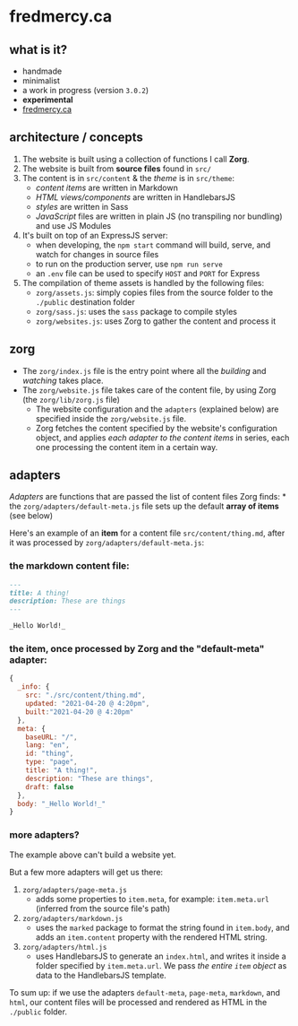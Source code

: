 # fredmercy.ca

## what is it?

* handmade
* minimalist
* a work in progress (version `3.0.2`)
* **experimental**
* [fredmercy.ca](https://fredmercy.ca)

## architecture / concepts

1. The website is built using a collection of functions I call **Zorg**.
1. The website is built from **source files** found in `src/`
1. The content is in `src/content` & the _theme_ is in `src/theme`:
    * _content items_ are written in Markdown
    * _HTML views/components_ are written in HandlebarsJS
    * _styles_ are written in Sass
    * _JavaScript_ files are written in plain JS (no transpiling nor bundling) and use JS Modules
1. It's built on top of an ExpressJS server:
    * when developing, the `npm start` command will build, serve, and watch for changes in source files
    * to run on the production server, use `npm run serve`
    * an `.env` file can be used to specify `HOST` and `PORT` for Express
1. The compilation of theme assets is handled by the following files:
    * `zorg/assets.js`: simply copies files from the source folder to the `./public` destination folder
    * `zorg/sass.js`: uses the `sass` package to compile styles
    * `zorg/websites.js`: uses Zorg to gather the content and process it

## zorg

* The `zorg/index.js` file is the entry point where all the _building_ and _watching_ takes place.
* The `zorg/website.js` file takes care of the content file, by using Zorg (the `zorg/lib/zorg.js` file)
    * The website configuration and the `adapters` (explained below) are specified inside the `zorg/website.js` file.
    * Zorg fetches the content specified by the website's configuration object, and applies _each adapter to the content items_ in series, each one processing the content item in a certain way.

## adapters

_Adapters_ are functions that are passed the list of content files Zorg finds:
    * the `zorg/adapters/default-meta.js` file sets up the default **array of items** (see below)

Here's an example of an **item** for a content file `src/content/thing.md`, after it was processed by `zorg/adapters/default-meta.js`:

### the markdown content file:

```markdown
---
title: A thing!
description: These are things
---

_Hello World!_

```

### the item, once processed by Zorg and the "default-meta" adapter:

```js
{
  _info: {
    src: "./src/content/thing.md",
    updated: "2021-04-20 @ 4:20pm",
    built:"2021-04-20 @ 4:20pm"
  },
  meta: {
    baseURL: "/",
    lang: "en",
    id: "thing",
    type: "page",
    title: "A thing!",
    description: "These are things",
    draft: false
  },
  body: "_Hello World!_"
}
```

### more adapters?

The example above can't build a website yet.

But a few more adapters will get us there:

1. `zorg/adapters/page-meta.js`
    * adds some properties to `item.meta`, for example: `item.meta.url` (inferred from the source file's path)
1. `zorg/adapters/markdown.js`
    * uses the `marked` package to format the string found in `item.body`, and adds an `item.content` property with the rendered HTML string.
1. `zorg/adapters/html.js`
    * uses HandlebarsJS to generate an `index.html`, and writes it inside a folder specified by `item.meta.url`. We pass _the entire `item` object_ as data to the HandlebarsJS template.

To sum up: if we use the adapters `default-meta`, `page-meta`, `markdown`, and `html`, our content files will be processed and rendered as HTML in the `./public` folder.

